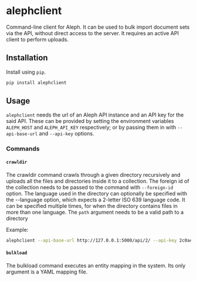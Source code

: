 # alephclient

Command-line client for Aleph. It can be used to bulk import document sets via
the API, without direct access to the server. It requires an active API client
to perform uploads.

## Installation

Install using `pip`.

```bash
pip install alephclient
```

## Usage

`alephclient` needs the url of an Aleph API instance and an API key for the said
API. These can be provided by setting the environment variables `ALEPH_HOST` and
`ALEPH_API_KEY` respectively; or by passing them in with `--api-base-url` and
`--api-key` options.

### Commands

#### `crawldir`

The crawldir command crawls through a given directory recursively and uploads
all the files and directories inside it to a collection. The foreign id of the
collection needs to be passed to the command with `--foreign-id` option. The
language used in the directory can optionally be specified with the --language
option, which expects a 2-letter ISO 639 language code. It can be specified
multiple times, for when the directory contains files in more than one language.
The `path` argument needs to be a valid path to a directory

Example:

```bash
alephclient --api-base-url http://127.0.0.1:5000/api/2/ --api-key 2c0ae66024f0403bb751207e54c5eb5d crawldir --foreign-id wikileaks-cable --category leak /Users/sunu/data/cable
```

#### `bulkload`

The bulkload command executes an entity mapping in the system. Its only argument
is a YAML mapping file.
